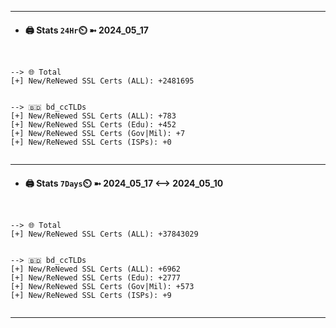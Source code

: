 

---
- #### 🖨️ **Stats** `24Hr`⏲️ ➼ 2024_05_17
```console


--> 🌐 Total
[+] New/ReNewed SSL Certs (ALL): +2481695


--> 🇧🇩 bd_ccTLDs
[+] New/ReNewed SSL Certs (ALL): +783
[+] New/ReNewed SSL Certs (Edu): +452
[+] New/ReNewed SSL Certs (Gov|Mil): +7
[+] New/ReNewed SSL Certs (ISPs): +0


```

---
- #### 🖨️ **Stats** `7Days`⏲️ ➼ 2024_05_17 <--> 2024_05_10
```console


--> 🌐 Total
[+] New/ReNewed SSL Certs (ALL): +37843029


--> 🇧🇩 bd_ccTLDs
[+] New/ReNewed SSL Certs (ALL): +6962
[+] New/ReNewed SSL Certs (Edu): +2777
[+] New/ReNewed SSL Certs (Gov|Mil): +573
[+] New/ReNewed SSL Certs (ISPs): +9


```

---


